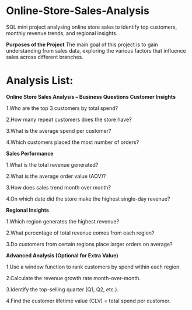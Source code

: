 # Online-Store-Sales-Analysis
SQL mini project analysing online store sales to identify top customers, monthly revenue trends, and regional insights.

**Purposes of the Project**
The main goal of this project is to gain understanding from sales data, exploring the various factors that influence sales across different branches.

# Analysis List:

**Online Store Sales Analysis – Business Questions
Customer Insights**

1.Who are the top 3 customers by total spend?

2.How many repeat customers does the store have?

3.What is the average spend per customer?

4.Which customers placed the most number of orders?

**Sales Performance**

1.What is the total revenue generated?

2.What is the average order value (AOV)?

3.How does sales trend month over month?

4.On which date did the store make the highest single-day revenue?

**Regional Insights**

1.Which region generates the highest revenue?

2.What percentage of total revenue comes from each region?

3.Do customers from certain regions place larger orders on average?

**Advanced Analysis (Optional for Extra Value)**

1.Use a window function to rank customers by spend within each region.

2.Calculate the revenue growth rate month-over-month.

3.Identify the top-selling quarter (Q1, Q2, etc.).

4.Find the customer lifetime value (CLV) = total spend per customer.
